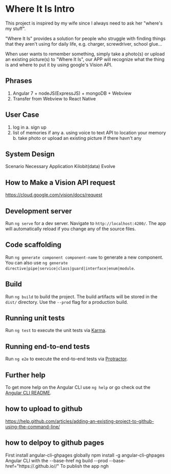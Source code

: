 # Where It Is Intro

This project is inspired by my wife since I always need to ask her "where's my stuff".

"Where It Is" provides a solution for people who struggle with finding things that they aren't using for daily life, e.g. charger, screwdriver, school glue...

When user wants to remember something, simply take a photo(s) or upload an existing picture(s) to  "Where It Is", our APP will recognize what the thing is and where to put it by using google's Vision API.

## Phrases
1. Angular 7 + nodeJS(ExpressJS) + mongoDB + Webview 
2. Transfer from Webview to React Native 

## User Case
1. log in
    a. sign up
2. list of memories if any
    a. using voice to text API to location your memory
    b. take photo or upload an existing picture if there havn't any

## System Design
Scenario
Necessary
Application 
Kilobit(data)
Evolve

## How to Make a Vision API request

https://cloud.google.com/vision/docs/request


## Development server

Run `ng serve` for a dev server. Navigate to `http://localhost:4200/`. The app will automatically reload if you change any of the source files.

## Code scaffolding

Run `ng generate component component-name` to generate a new component. You can also use `ng generate directive|pipe|service|class|guard|interface|enum|module`.

## Build

Run `ng build` to build the project. The build artifacts will be stored in the `dist/` directory. Use the `--prod` flag for a production build.

## Running unit tests

Run `ng test` to execute the unit tests via [Karma](https://karma-runner.github.io).

## Running end-to-end tests

Run `ng e2e` to execute the end-to-end tests via [Protractor](http://www.protractortest.org/).

## Further help

To get more help on the Angular CLI use `ng help` or go check out the [Angular CLI README](https://github.com/angular/angular-cli/blob/master/README.md).

## how to upload to github 

https://help.github.com/articles/adding-an-existing-project-to-github-using-the-command-line/

## how to delpoy to github pages

First install angular-cli-ghpages globally
    npm install -g angular-cli-ghpages
Angular CLI with the --base-href
    ng build --prod --base-href="https://<user-name>.github.io/<repo>/"
To publish the app
    ngh